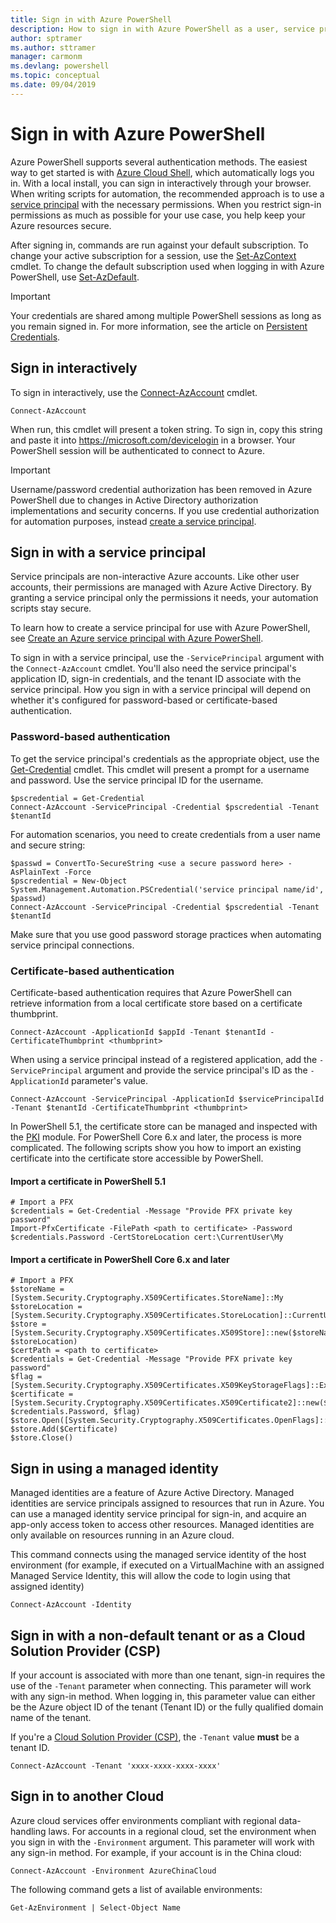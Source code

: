 ```yaml
---
title: Sign in with Azure PowerShell
description: How to sign in with Azure PowerShell as a user, service principal, or with managed identities for Azure resources.
author: sptramer
ms.author: sttramer
manager: carmonm
ms.devlang: powershell
ms.topic: conceptual
ms.date: 09/04/2019
---
```

# Sign in with Azure PowerShell

Azure PowerShell supports several authentication methods. The easiest way to get started is with [Azure Cloud Shell](/azure/cloud-shell/overview), which automatically logs you in. With a local install, you can sign in interactively through your browser. When writing scripts for automation, the recommended approach is to use a [service principal](create-azure-service-principal-azureps.md) with the necessary permissions. When you restrict sign-in permissions as much as possible for your use case, you help keep your Azure resources secure.

After signing in, commands are run against your default subscription. To change your active subscription for a session, use the [Set-AzContext](/powershell/module/az.accounts/set-azcontext) cmdlet. To change the default subscription used when logging in with Azure PowerShell, use [Set-AzDefault](/powershell/module/az.accounts/set-azdefault).

> [!IMPORTANT]
>
> Your credentials are shared among multiple PowerShell sessions as long as you remain signed in.
> For more information, see the article on [Persistent Credentials](context-persistence.md).

## Sign in interactively

To sign in interactively, use the [Connect-AzAccount](/powershell/module/az.accounts/connect-azaccount) cmdlet.

```azurepowershell-interactive
Connect-AzAccount
```

When run, this cmdlet will present a token string. To sign in, copy this string and paste it into https://microsoft.com/devicelogin in a browser. Your PowerShell session will
be authenticated to connect to Azure.

> [!IMPORTANT]
>
> Username/password credential authorization has been removed in Azure PowerShell due to changes in Active Directory authorization implementations and security concerns.
> If you use credential authorization for automation purposes, instead [create a service principal](create-azure-service-principal-azureps.md).

## Sign in with a service principal <a name="sp-signin"/>

Service principals are non-interactive Azure accounts. Like other user accounts, their permissions are managed with Azure Active Directory. By granting a service principal only the permissions it needs, your automation scripts stay secure.

To learn how to create a service principal for use with Azure PowerShell, see [Create an Azure service principal with Azure PowerShell](create-azure-service-principal-azureps.md).

To sign in with a service principal, use the `-ServicePrincipal` argument with the `Connect-AzAccount` cmdlet. You'll also need the service principal's application ID,
sign-in credentials, and the tenant ID associate with the service principal. How you sign in with a service principal will depend on whether it's configured for password-based or certificate-based authentication.

### Password-based authentication

To get the service principal's credentials as the appropriate object, use the [Get-Credential](/powershell/module/microsoft.powershell.security/get-credential) cmdlet. This cmdlet will present a prompt for a username and password. Use the service principal ID for the username.

```azurepowershell-interactive
$pscredential = Get-Credential
Connect-AzAccount -ServicePrincipal -Credential $pscredential -Tenant $tenantId
```

For automation scenarios, you need to create credentials from a user name and secure string:

```azurepowershell-interactive
$passwd = ConvertTo-SecureString <use a secure password here> -AsPlainText -Force
$pscredential = New-Object System.Management.Automation.PSCredential('service principal name/id', $passwd)
Connect-AzAccount -ServicePrincipal -Credential $pscredential -Tenant $tenantId
```

Make sure that you use good password storage practices when automating service principal connections.

### Certificate-based authentication

Certificate-based authentication requires that Azure PowerShell can retrieve information from a local certificate
store based on a certificate thumbprint.

```azurepowershell-interactive
Connect-AzAccount -ApplicationId $appId -Tenant $tenantId -CertificateThumbprint <thumbprint>
```

When using a service principal instead of a registered application, add the `-ServicePrincipal` argument
and provide the service principal's ID as the `-ApplicationId` parameter's value.

```azurepowershell-interactive
Connect-AzAccount -ServicePrincipal -ApplicationId $servicePrincipalId -Tenant $tenantId -CertificateThumbprint <thumbprint>
```

In PowerShell 5.1, the certificate store can be managed and inspected with the [PKI](/powershell/module/pkiclient) module. For PowerShell Core 6.x and later, the process is more complicated. The following scripts show you how to import an existing certificate into the certificate store accessible by PowerShell.

#### Import a certificate in PowerShell 5.1

```azurepowershell-interactive
# Import a PFX
$credentials = Get-Credential -Message "Provide PFX private key password"
Import-PfxCertificate -FilePath <path to certificate> -Password $credentials.Password -CertStoreLocation cert:\CurrentUser\My
```

#### Import a certificate in PowerShell Core 6.x and later

```azurepowershell-interactive
# Import a PFX
$storeName = [System.Security.Cryptography.X509Certificates.StoreName]::My 
$storeLocation = [System.Security.Cryptography.X509Certificates.StoreLocation]::CurrentUser 
$store = [System.Security.Cryptography.X509Certificates.X509Store]::new($storeName, $storeLocation) 
$certPath = <path to certificate>
$credentials = Get-Credential -Message "Provide PFX private key password"
$flag = [System.Security.Cryptography.X509Certificates.X509KeyStorageFlags]::Exportable 
$certificate = [System.Security.Cryptography.X509Certificates.X509Certificate2]::new($certPath, $credentials.Password, $flag) 
$store.Open([System.Security.Cryptography.X509Certificates.OpenFlags]::ReadWrite) 
$store.Add($Certificate) 
$store.Close()
```

## Sign in using a managed identity

Managed identities are a feature of Azure Active Directory. Managed identities are service principals assigned to resources that run in Azure. You can use a managed identity
service principal for sign-in, and acquire an app-only access token to access other resources. Managed identities are only available on resources running in an Azure cloud.

This command connects using the managed service identity of the host environment (for example, if executed on a VirtualMachine with an assigned Managed Service Identity, this will allow the code to login using that assigned identity)

```azurepowershell-interactive
Connect-AzAccount -Identity 
```

## Sign in with a non-default tenant or as a Cloud Solution Provider (CSP)

If your account is associated with more than one tenant, sign-in requires the use of the `-Tenant` parameter
when connecting. This parameter will work with any sign-in method. When logging in, this parameter value
can either be the Azure object ID of the tenant (Tenant ID) or the fully qualified domain name of the tenant.

If you're a [Cloud Solution Provider (CSP)](https://azure.microsoft.com/offers/ms-azr-0145p/), the `-Tenant` value **must** be a tenant ID.

```azurepowershell-interactive
Connect-AzAccount -Tenant 'xxxx-xxxx-xxxx-xxxx'
```

## Sign in to another Cloud

Azure cloud services offer environments compliant with regional data-handling laws.
For accounts in a regional cloud, set the environment when you sign in with the `-Environment` argument.
This parameter will work with any sign-in method. For example, if your account is in the China cloud:

```azurepowershell-interactive
Connect-AzAccount -Environment AzureChinaCloud
```

The following command gets a list of available environments:

```azurepowershell-interactive
Get-AzEnvironment | Select-Object Name
```
